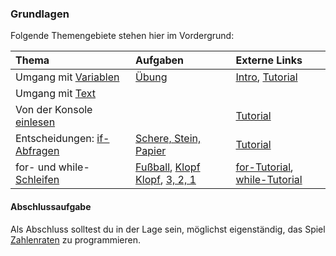 ### Grundlagen

Folgende Themengebiete stehen hier im Vordergrund:

| Thema 		            			| Aufgaben       										 | Externe Links                                        |	
| :----		    	        			| :-------       										 | :------------ 			                            |
| Umgang mit [Variablen][vars]		  	| [Übung][ueb]						        						 | [Intro][link_var], [Tutorial][var_tut]	            |
| Umgang mit [Text][text]				| 														 | 		 			                                    |
| Von der Konsole [einlesen][einlesen]	| 														 | [Tutorial][ein_tut]	                                |
| Entscheidungen: [if-Abfragen][if]		| [Schere, Stein, Papier][ssp]      					 | [Tutorial][if_tut]		 			                |
| for- und while- [Schleifen][while]	| [Fußball][fball], [Klopf Klopf][klopf], [3, 2, 1][321] | [for-Tutorial][for_tut], [while-Tutorial][while_tut] |


#### Abschlussaufgabe

Als Abschluss solltest du in der Lage sein, möglichst eigenständig, das Spiel [Zahlenraten][raten] zu programmieren.


[ueb]: https://github.com/coderdojoka/Materialien/raw/master/Python/Grundlagen/Aufgaben/ausgabe_variablen.pdf
[vars]: https://github.com/coderdojoka/Materialien/raw/master/Python/Grundlagen/Tutorials/Variablen/Variablen.pdf
[text]: https://github.com/coderdojoka/Materialien/raw/master/Python/Grundlagen/Tutorials/Text/Text.pdf
[einlesen]: https://github.com/coderdojoka/Materialien/raw/master/Python/Grundlagen/Tutorials/Eingabe/Eingabe.pdf
[if]: https://github.com/coderdojoka/Materialien/raw/master/Python/Grundlagen/Tutorials/if_Abfragen/if_text.pdf
[while]: https://github.com/coderdojoka/Materialien/raw/master/Python/Grundlagen/Tutorials/while/while.pdf

[zauberstab]: https://github.com/coderdojoka/Materialien/raw/master/Python/Grundlagen/Aufgaben/zauberstab.pdf
[klopf]: https://github.com/coderdojoka/Materialien/raw/master/Python/Grundlagen/Aufgaben/klopfklopf.pdf
[fball]: https://github.com/coderdojoka/Materialien/raw/master/Python/Grundlagen/Aufgaben/Fussball.pdf
[ssp]: https://github.com/coderdojoka/Materialien/raw/master/Python/Grundlagen/Aufgaben/SchereSteinPapier.pdf
[321]: https://github.com/coderdojoka/Materialien/raw/master/Python/Grundlagen/Aufgaben/321.pdf
[raten]: https://github.com/coderdojoka/Materialien/raw/master/Python/Grundlagen/Zahlenraten/zahlenraten.pdf

[link_var]: http://cscircles.cemc.uwaterloo.ca/dev/1-de/
[var_tut]: http://www.python-kurs.eu/python3_variablen.php
[ein_tut]: http://www.python-kurs.eu/python3_eingabe.php
[if_tut]: http://www.python-kurs.eu/python3_bedingte_anweisungen.php
[while_tut]: http://www.python-kurs.eu/python3_schleifen.php
[for_tut]: http://www.python-kurs.eu/python3_for-schleife.php